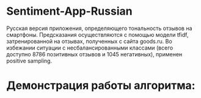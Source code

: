 # Sentiment-App-Russian
Русская версия приложения, определяющего тональность отзывов на смартфоны. Предсказания осуществляются с помощью модели tfidf, затренированной на отзывах, полученных с сайта goods.ru. Во избежании ситуации с несбалансированными классами (всего доступно 8786 позитивных отзывов и 1045 негативных), применен positive sampling.

# Демонстрация работы алгоритма:

